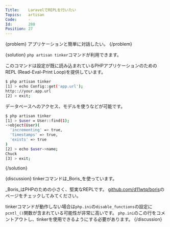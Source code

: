 ```yaml
---
Title:    LaravelでREPLを行いたい
Topics:   artisan
Code:     -
Id:       280
Position: 27
---
```


{problem}
アプリケーションと簡単に対話したい。
{/problem}

{solution}
`php artisan tinker`コマンドが利用できます。

このコマンドは設定が既に読み込まれているPHPアプリケーションのためのREPL (Read-Eval-Print Loop)を提供しています。

```bash
$ php artisan tinker
[1] > echo Config::get('app.url');
http:://your.app.url
[2] > exit;
```

データベースへのアクセス、モデルを使うなどが可能です。

```bash
$ php artisan tinker
[1] > $user = User::find(1);
->object(User)(
  'incrementing' => true,
  'timestamps' => true,
  'exists' => true
)
[2] > echo $user->name;
Chuck
[3] > exit;
```
{/solution}

{discussion}
tinkerコマンドは_Boris_を使っています。

_Boris_はPHPのための小さく、堅実なREPLです。
[github.com/d11wtq/boris](https://github.com/d11wtq/boris)のページをチェックしてみてください。

tinkerコマンドが動作しない場合は`php.ini`の`disable_functions`の設定に`pcntl_()`関数が含まれている可能性が非常に高いです。
`php.ini`のこの行をコメントアウトし、tinkerを使用できるようにする必要があります。
{/discussion}
